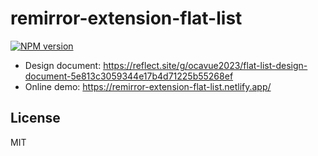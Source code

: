 # remirror-extension-flat-list

[![NPM version](https://img.shields.io/npm/v/remirror-extension-flat-list?color=a1b858&label=)](https://www.npmjs.com/package/remirror-extension-flat-list)

- Design document: https://reflect.site/g/ocavue2023/flat-list-design-document-5e813c3059344e17b4d71225b55268ef
- Online demo: https://remirror-extension-flat-list.netlify.app/

## License

MIT
